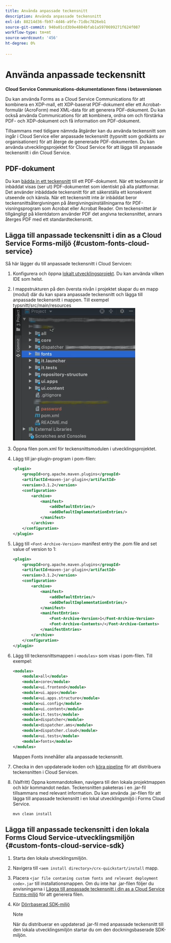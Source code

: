 ```yaml
---
title: Använda anpassade teckensnitt
description: Använda anpassade teckensnitt
exl-id: 88214d36-fb97-4d46-a9fe-71dbc7826eb1
source-git-commit: 940a01cd3b9e4804bfab1a5970699271f624f087
workflow-type: tm+mt
source-wordcount: '456'
ht-degree: 0%

---
```


# Använda anpassade teckensnitt

**Cloud Service Communications-dokumentationen finns i betaversionen**

Du kan använda Forms as a Cloud Service Communications för att kombinera en XDP-mall, ett XDP-baserat PDF-dokument eller ett Acrobat-formulär (AcroForm) med XML-data för att generera PDF-dokument. Du kan också använda Communications för att kombinera, ordna om och förstärka PDF- och XDP-dokument och få information om PDF-dokument.

Tillsammans med tidigare nämnda åtgärder kan du använda teckensnitt som ingår i Cloud Service eller anpassade teckensnitt (typsnitt som godkänts av organisationen) för att återge de genererade PDF-dokumenten. Du kan använda utvecklingsprojektet för Cloud Service för att lägga till anpassade teckensnitt i din Cloud Service.

## PDF-dokument

Du kan [bädda in ett teckensnitt](https://adobedocs.github.io/experience-manager-forms-cloud-service-developer-reference/api/sync/#tag/PDFOutputOptions) till ett PDF-dokument. När ett teckensnitt är inbäddat visas (ser ut) PDF-dokumentet som identiskt på alla plattformar. Det använder inbäddade teckensnitt för att säkerställa ett konsekvent utseende och känsla. När ett teckensnitt inte är inbäddat beror teckensnittsåtergivningen på återgivningsinställningarna för PDF-visningsprogram som Acrobat eller Acrobat Reader. Om teckensnittet är tillgängligt på klientdatorn använder PDF det angivna teckensnittet, annars återges PDF med ett standardteckensnitt.

## Lägga till anpassade teckensnitt i din as a Cloud Service Forms-miljö {#custom-fonts-cloud-service}

Så här lägger du till anpassade teckensnitt i Cloud Servicen:

1. Konfigurera och öppna [lokalt utvecklingsprojekt](setup-local-development-environment.md). Du kan använda vilken IDE som helst.
1. I mappstrukturen på den översta nivån i projektet skapar du en mapp (modul) där du kan spara anpassade teckensnitt och lägga till anpassade teckensnitt i mappen. Till exempel typsnitt/src/main/resources
   ![Mappen Teckensnitt](assets/fonts.png)

1. Öppna filen pom.xml för teckensnittsmodulen i utvecklingsprojektet.
1. Lägg till jar-plugin-program i pom-filen:

   ```xml
   <plugin>
       <groupId>org.apache.maven.plugins</groupId>
       <artifactId>maven-jar-plugin</artifactId>
       <version>3.1.2</version>
       <configuration>
           <archive>
               <manifest>
                   <addDefaultEntries/>
                   <addDefaultImplementationEntries/>
               </manifest>
           </archive>
       </configuration>
   </plugin>
   ```


1. Lägg till `<Font-Archive-Version>` manifest entry the .pom file and set value of version to 1:

   ```xml
   <plugin>
       <groupId>org.apache.maven.plugins</groupId>
       <artifactId>maven-jar-plugin</artifactId>
       <version>3.1.2</version>
       <configuration>
           <archive>
               <manifest>
                   <addDefaultEntries/>
                   <addDefaultImplementationEntries/>
               </manifest>
               <manifestEntries>
                   <Font-Archive-Version>1</Font-Archive-Version>
                   <Font-Archive-Contents>/</Font-Archive-Contents>
               </manifestEntries> 
           </archive>
       </configuration>
   </plugin>
   ```

1. Lägg till teckensnittsmappen i `<modules>` som visas i pom-filen. Till exempel:

   ```xml
   <modules>
       <module>all</module>
       <module>core</module>
       <module>ui.frontend</module>
       <module>ui.apps</module>
       <module>ui.apps.structure</module>
       <module>ui.config</module>
       <module>ui.content</module>
       <module>it.tests</module>
       <module>dispatcher</module>
       <module>dispatcher.ams</module>
       <module>dispatcher.cloud</module>
       <module>ui.tests</module>
       <module>fonts</module>
   </modules>
   ```

   Mappen Fonts innehåller alla anpassade teckensnitt.

1. Checka in den uppdaterade koden och [köra pipeline](/help/implementing/cloud-manager/deploy-code.md) för att distribuera teckensnitten i Cloud Servicen.

1. (Valfritt) Öppna kommandotolken, navigera till den lokala projektmappen och kör kommandot nedan. Teckensnitten paketeras i en .jar-fil tillsammans med relevant information. Du kan använda .jar-filen för att lägga till anpassade teckensnitt i en lokal utvecklingsmiljö i Forms Cloud Service.

   ```shell
   mvn clean install
   ```

## Lägga till anpassade teckensnitt i den lokala Forms Cloud Service-utvecklingsmiljön {#custom-fonts-cloud-service-sdk}

1. Starta den lokala utvecklingsmiljön.
1. Navigera till `<aem install directory>/crx-quickstart/install` mapp.
1. Placera `<jar file contaning custom fonts and relevant deployment code>.jar` till installationsmappen. Om du inte har .jar-filen följer du anvisningarna i [Lägga till anpassade teckensnitt i din as a Cloud Service Forms-miljö](#custom-fonts-cloud-service) för att generera filen.
1. Kör [Dörrbaserad SDK-miljö](setup-local-development-environment.md#docker-microservices)


   >[!NOTE]
   >
   >När du distribuerar en uppdaterad .jar-fil med anpassade teckensnitt till den lokala utvecklingsmiljön startar du om den dockningsbaserade SDK-miljön.
